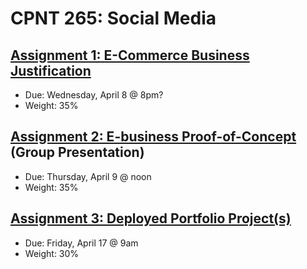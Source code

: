 # CPNT 265: Social Media
## [Assignment 1: E-Commerce Business Justification](assignment-1/README.md)
- Due: Wednesday, April 8 @ 8pm? 
- Weight: 35%

## [Assignment 2: E-business Proof-of-Concept](assignment-2/README.md) (Group Presentation)
- Due: Thursday, April 9 @ noon
- Weight: 35%

## [Assignment 3: Deployed Portfolio Project(s)](assignment-3/README.md)
- Due: Friday, April 17 @ 9am
- Weight: 30%